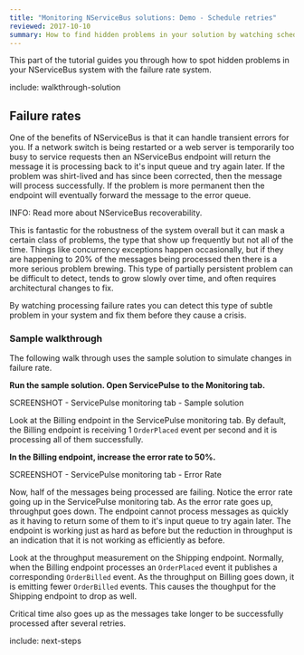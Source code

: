```yaml
---
title: "Monitoring NServiceBus solutions: Demo - Schedule retries"
reviewed: 2017-10-10
summary: How to find hidden problems in your solution by watching scheduled retry rates.
---
```


This part of the tutorial guides you through how to spot hidden problems in your NServiceBus system with the failure rate system.

include: walkthrough-solution

## Failure rates

One of the benefits of NServiceBus is that it can handle transient errors for you. If a network switch is being restarted or a web server is temporarily too busy to service requests then an NServiceBus endpoint will return the message it is processing back to it's input queue and try again later. If the problem was shirt-lived and has since been corrected, then the message will process successfully. If the problem is more permanent then the endpoint will eventually forward the message to the error queue.

INFO: Read more about NServiceBus recoverability.

This is fantastic for the robustness of the system overall but it can mask a certain class of problems, the type that show up frequently but not all of the time. Things like concurrency exceptions happen occasionally, but if they are happening to 20% of the messages being processed then there is a more serious problem brewing. This type of partially persistent problem can be difficult to detect, tends to grow slowly over time, and often requires architectural changes to fix.

By watching processing failure rates you can detect this type of subtle problem in your system and fix them before they cause a crisis.


### Sample walkthrough

The following walk through uses the sample solution to simulate changes in failure rate.

**Run the sample solution. Open ServicePulse to the Monitoring tab.**

SCREENSHOT - ServicePulse monitoring tab - Sample solution

Look at the Billing endpoint in the ServicePulse monitoring tab. By default, the Billing endpoint is receiving 1 `OrderPlaced` event per second and it is processing all of them successfully.

**In the Billing endpoint, increase the error rate to 50%.**

SCREENSHOT - ServicePulse monitoring tab - Error Rate

Now, half of the messages being processed are failing. Notice the error rate going up in the ServicePulse monitoring tab. As the error rate goes up, throughput goes down. The endpoint cannot process messages as quickly as it having to return some of them to it's input queue to try again later. The endpoint is working just as hard as before but the reduction in throughput is an indication that it is not working as efficiently as before. 

Look at the throughput measurement on the Shipping endpoint. Normally, when the Billing endpoint processes an `OrderPlaced` event it publishes a corresponding `OrderBilled` event. As the throughput on Billing goes down, it is emitting fewer `OrderBilled` events. This causes the thoughput for the Shipping endpoint to drop as well.

Critical time also goes up as the messages take longer to be successfully processed after several retries.

include: next-steps